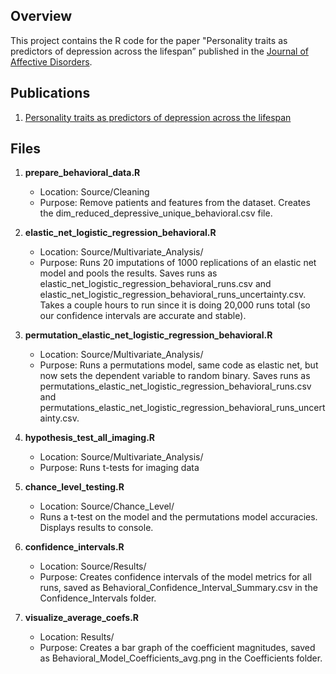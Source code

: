 ## Overview
This project contains the R code for the paper "Personality traits as predictors of depression across the lifespan” published in the [Journal of Affective Disorders](https://doi.org/10.1016/j.jad.2024.03.073).

## Publications
1. [Personality traits as predictors of depression across the lifespan](https://scholar.google.com/citations?view_op=view_citation&hl=en&user=vm_4mhoAAAAJ&authuser=1&citation_for_view=vm_4mhoAAAAJ:UeHWp8X0CEIC)

## Files

1) **prepare_behavioral_data.R**
    - Location: Source/Cleaning
    - Purpose: Remove patients and features from the dataset.  Creates the dim_reduced_depressive_unique_behavioral.csv file.

2) **elastic_net_logistic_regression_behavioral.R**
    - Location: Source/Multivariate_Analysis/
    - Purpose: Runs 20 imputations of 1000 replications of an elastic net model and pools the results.  Saves runs as elastic_net_logistic_regression_behavioral_runs.csv and elastic_net_logistic_regression_behavioral_runs_uncertainty.csv.  Takes a couple hours to run since it is doing 20,000 runs total (so our confidence intervals are accurate and stable).

3) **permutation_elastic_net_logistic_regression_behavioral.R**
    - Location: Source/Multivariate_Analysis/
    - Purpose: Runs a permutations model, same code as elastic net, but now sets the dependent variable to random binary.  Saves runs as permutations_elastic_net_logistic_regression_behavioral_runs.csv and permutations_elastic_net_logistic_regression_behavioral_runs_uncertainty.csv.

4) **hypothesis_test_all_imaging.R**
    - Location: Source/Multivariate_Analysis/
    - Purpose: Runs t-tests for imaging data

5) **chance_level_testing.R**
    - Location: Source/Chance_Level/
    - Runs a t-test on the model and the permutations model accuracies.  Displays results to console.

6) **confidence_intervals.R**
    - Location: Source/Results/
    - Purpose: Creates confidence intervals of the model metrics for all runs, saved as Behavioral_Confidence_Interval_Summary.csv in the Confidence_Intervals folder.

7) **visualize_average_coefs.R**
    - Location: Results/
    - Purpose: Creates a bar graph of the coefficient magnitudes, saved as Behavioral_Model_Coefficients_avg.png in the Coefficients folder.
